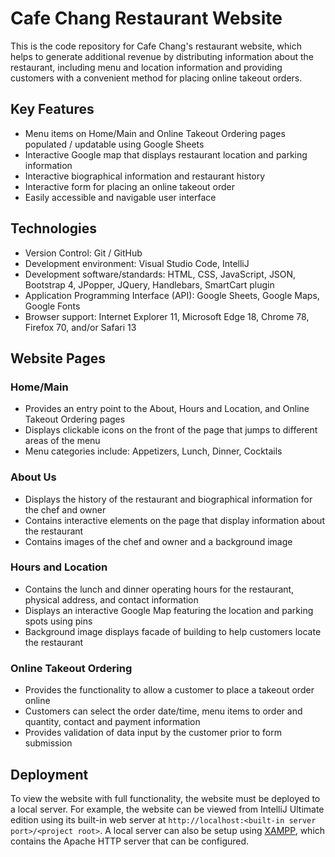 # Cafe Chang Restaurant Website 

This is the code repository for Cafe Chang's restaurant website, which helps to generate additional revenue by distributing information about the restaurant, including menu and location information and providing customers with a convenient method for placing online takeout orders.

## Key Features
- Menu items on Home/Main and Online Takeout Ordering pages populated / updatable using Google Sheets
- Interactive Google map that displays restaurant location and parking information
- Interactive biographical information and restaurant history
- Interactive form for placing an online takeout order
- Easily accessible and navigable user interface

## Technologies
- Version Control: Git / GitHub
- Development environment: Visual Studio Code, IntelliJ
- Development software/standards: HTML, CSS, JavaScript, JSON, Bootstrap 4, JPopper, JQuery, Handlebars, SmartCart plugin
- Application Programming Interface (API): Google Sheets, Google Maps, Google Fonts
- Browser support: Internet Explorer 11, Microsoft Edge 18, Chrome 78, Firefox 70, and/or Safari 13
  
## Website Pages
### Home/Main
- Provides an entry point to the About, Hours and Location, and Online Takeout Ordering pages
- Displays clickable icons on the front of the page that jumps to different areas of the menu
- Menu categories include: Appetizers, Lunch, Dinner, Cocktails

### About Us
- Displays the history of the restaurant and biographical information for the chef and owner
- Contains interactive elements on the page that display information about the restaurant
- Contains images of the chef and owner and a background image

### Hours and Location
- Contains the lunch and dinner operating hours for the restaurant, physical address, and contact information
- Displays an interactive Google Map featuring the location and parking spots using pins
- Background image displays facade of building to help customers locate the restaurant

### Online Takeout Ordering
- Provides the functionality to allow a customer to place a takeout order online
- Customers can select the order date/time, menu items to order and quantity, contact and payment information
- Provides validation of data input by the customer prior to form submission

## Deployment
To view the website with full functionality, the website must be deployed to a local server. For example, the website 
can be viewed from IntelliJ Ultimate edition using its built-in web server at 
`http://localhost:<built-in server port>/<project root>`. A local server can also be setup using [XAMPP](https://www.apachefriends.org/index.html), 
which contains the Apache HTTP server that can be configured.
